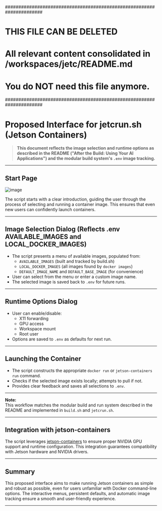 ######################################################################
# THIS FILE CAN BE DELETED
# All relevant content consolidated in /workspaces/jetc/README.md
# You do NOT need this file anymore.
######################################################################

# Proposed Interface for jetcrun.sh (Jetson Containers)

> **This document reflects the image selection and runtime options as described in the README ("After the Build: Using Your AI Applications") and the modular build system's `.env` image tracking.**

---

## Start Page

![image](https://github.com/user-attachments/assets/9c1da346-16f1-4cdf-8c27-40b72a0b703a)

The script starts with a clear introduction, guiding the user through the process of selecting and running a container image. This ensures that even new users can confidently launch containers.

---

## Image Selection Dialog (Reflects .env AVAILABLE_IMAGES and LOCAL_DOCKER_IMAGES)

- The script presents a menu of available images, populated from:
  - `AVAILABLE_IMAGES` (built and tracked by build.sh)
  - `LOCAL_DOCKER_IMAGES` (all images found by `docker images`)
  - `DEFAULT_IMAGE_NAME` and `DEFAULT_BASE_IMAGE` (for convenience)
- User can select from the menu or enter a custom image name.
- The selected image is saved back to `.env` for future runs.

---

## Runtime Options Dialog

- User can enable/disable:
  - X11 forwarding
  - GPU access
  - Workspace mount
  - Root user
- Options are saved to `.env` as defaults for next run.

---

## Launching the Container

- The script constructs the appropriate `docker run` or `jetson-containers run` command.
- Checks if the selected image exists locally; attempts to pull if not.
- Provides clear feedback and saves all selections to `.env`.

---

**Note:**  
This workflow matches the modular build and run system described in the README and implemented in `build.sh` and `jetcrun.sh`.

---

## Integration with jetson-containers

The script leverages [jetson-containers](https://github.com/dusty-nv/jetson-containers/blob/master/docs/run.md) to ensure proper NVIDIA GPU support and runtime configuration. This integration guarantees compatibility with Jetson hardware and NVIDIA drivers.

---

## Summary

This proposed interface aims to make running Jetson containers as simple and robust as possible, even for users unfamiliar with Docker command-line options. The interactive menus, persistent defaults, and automatic image tracking ensure a smooth and user-friendly experience.

---

<!--
# File location diagram:
# jetc/                          <- Main project folder
# ├── proposed-app-jetcrun-sh.md <- THIS FILE
# └── ...                        <- Other project files
#
# Description: Marked for deletion - content moved to main README.md
# Author: Mr K / GitHub Copilot
# COMMIT-TRACKING: UUID-20250424-230000-DOCCONSOL
-->
